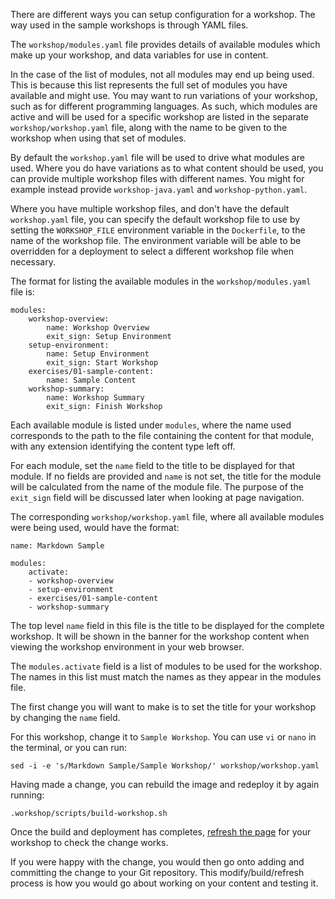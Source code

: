 There are different ways you can setup configuration for a workshop. The way used in the sample workshops is through YAML files.

The `workshop/modules.yaml` file provides details of available modules which make up your workshop, and data variables for use in content.

In the case of the list of modules, not all modules may end up being used. This is because this list represents the full set of modules you have available and might use. You may want to run variations of your workshop, such as for different programming languages. As such, which modules are active and will be used for a specific workshop are listed in the separate `workshop/workshop.yaml` file, along with the name to be given to the workshop when using that set of modules.

By default the `workshop.yaml` file will be used to drive what modules are used. Where you do have variations as to what content should be used, you can provide multiple workshop files with different names. You might for example instead provide `workshop-java.yaml` and `workshop-python.yaml`.

Where you have multiple workshop files, and don't have the default `workshop.yaml` file, you can specify the default workshop file to use by setting the `WORKSHOP_FILE` environment variable in the `Dockerfile`, to the name of the workshop file. The environment variable will be able to be overridden for a deployment to select a different workshop file when necessary.

The format for listing the available modules in the `workshop/modules.yaml` file is:

```
modules:
    workshop-overview:
        name: Workshop Overview
        exit_sign: Setup Environment
    setup-environment:
        name: Setup Environment
        exit_sign: Start Workshop
    exercises/01-sample-content:
        name: Sample Content
    workshop-summary:
        name: Workshop Summary
        exit_sign: Finish Workshop
```

Each available module is listed under `modules`, where the name used corresponds to the path to the file containing the content for that module, with any extension identifying the content type left off.

For each module, set the `name` field to the title to be displayed for that module. If no fields are provided and `name` is not set, the title for the module will be calculated from the name of the module file. The purpose of the `exit_sign` field will be discussed later when looking at page navigation.

The corresponding `workshop/workshop.yaml` file, where all available modules were being used, would have the format:

```
name: Markdown Sample

modules:
    activate:
    - workshop-overview
    - setup-environment
    - exercises/01-sample-content
    - workshop-summary
```

The top level `name` field in this file is the title to be displayed for the complete workshop. It will be shown in the banner for the workshop content when viewing the workshop environment in your web browser.

The `modules.activate` field is a list of modules to be used for the workshop. The names in this list must match the names as they appear in the modules file.

The first change you will want to make is to set the title for your workshop by changing the `name` field.

For this workshop, change it to `Sample Workshop`. You can use `vi` or `nano` in the terminal, or you can run:

```execute
sed -i -e 's/Markdown Sample/Sample Workshop/' workshop/workshop.yaml
```

Having made a change, you can rebuild the image and redeploy it by again running:

```execute
.workshop/scripts/build-workshop.sh
```

Once the build and deployment has completes, [refresh the page](https://lab-sample-workshop-%project_namespace%.%cluster_subdomain%) for your workshop to check the change works.

If you were happy with the change, you would then go onto adding and committing the change to your Git repository. This modify/build/refresh process is how you would go about working on your content and testing it.
